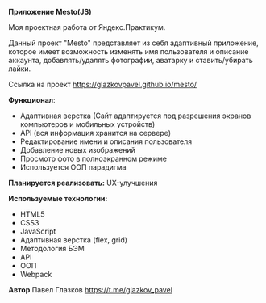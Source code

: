 **Приложение Mesto(JS)**

Моя проектная работа от Яндекс.Практикум.

Данный проект "Mesto" представляет из себя адаптивный приложение, которое имеет возможность изменять имя пользователя и описание аккаунта, добавлять/удалять фотографии, аватарку и ставить/убирать лайки.

Ссылка на проект https://glazkovpavel.github.io/mesto/

**Функционал**:
* Адаптивная верстка (Сайт адаптируется под разрешения экранов компьютеров и мобильных устройств)
* API (вся информация хранится на сервере)
* Редактирование имени и описания пользователя
* Добавление новых изображений
* Просмотр фото в полноэкранном режиме
* Используется ООП парадигма

**Планируется реализовать:**
UX-улучшения

**Используемые технологии:**
* HTML5
* CSS3
* JavaScript
* Адаптивная верстка (flex, grid)
* Методология БЭМ 
* API
* ООП
* Webpack

**Автор**
Павел Глазков https://t.me/glazkov_pavel

